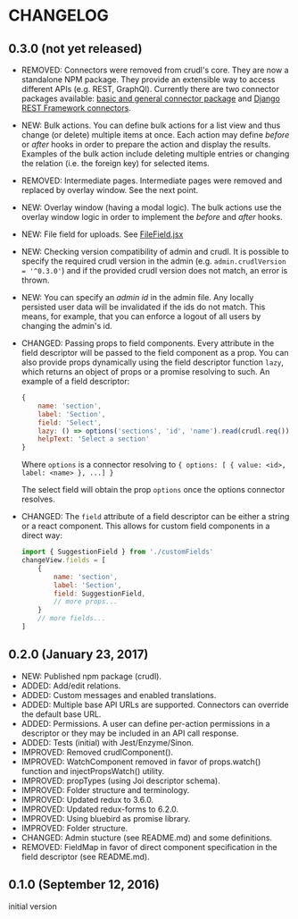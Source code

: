 # CHANGELOG

## 0.3.0 (not yet released)

* REMOVED: Connectors were removed from crudl's core. They are now a standalone NPM package. They provide an extensible way to access different APIs (e.g. REST, GraphQl). Currently there are two connector packages available: [basic and general connector package](https://github.com/crudlio/crudl-connectors-base) and [Django REST Framework connectors](https://github.com/crudlio/crudl-connectors-drf).

* NEW: Bulk actions. You can define bulk actions for a list view and thus change (or delete) multiple items at once. Each action may define _before_ or _after_ hooks in order to prepare the action and display the results. Examples of the bulk action include deleting multiple entries or changing the relation (i.e. the foreign key) for selected items.

* REMOVED: Intermediate pages. Intermediate pages were removed and replaced by overlay window. See the next point.

* NEW: Overlay window (having a modal logic). The bulk actions use the overlay window logic in order to implement the _before_ and _after_ hooks.

* NEW: File field for uploads. See [FileField.jsx](./src/fields/FileField.jsx)

* NEW: Checking version compatibility of admin and crudl. It is possible to specify the required crudl version in the admin (e.g. `admin.crudlVersion = '^0.3.0'`) and if the provided crudl version does not match, an error is thrown.

* NEW: You can specify an _admin id_ in the admin file. Any locally persisted user data will be invalidated if the ids do not match. This means, for example, that you can enforce a logout of all users by changing the admin's id.

* CHANGED: Passing props to field components. Every attribute in the field descriptor will be passed to the field component as a prop. You can also provide props dynamically using the field descriptor function `lazy`, which returns an object of props or a promise resolving to such. An example of a field descriptor:
    ```js
    {
        name: 'section',
        label: 'Section',
        field: 'Select',
        lazy: () => options('sections', 'id', 'name').read(crudl.req()),
        helpText: 'Select a section'
    }
    ```
    Where `options` is a connector resolving to `{ options: [ { value: <id>, label: <name> }, ...] }`

    The select field will obtain the prop `options` once the options connector resolves.

* CHANGED: The `field` attribute of a field descriptor can be  either a string or a react component. This allows for custom field components in a direct way:
    ```js
    import { SuggestionField } from './customFields'
    changeView.fields = [
        {
            name: 'section',
            label: 'Section',
            field: SuggestionField,
            // more props...
        }
        // more fields...
    ]
    ```

## 0.2.0 (January 23, 2017)
* NEW: Published npm package (crudl).
* ADDED: Add/edit relations.
* ADDED: Custom messages and enabled translations.
* ADDED: Multiple base API URLs are supported. Connectors can override the default base URL.
* ADDED: Permissions. A user can define per-action permissions in a descriptor or they may be included in an API call response.
* ADDED: Tests (initial) with Jest/Enzyme/Sinon.
* IMPROVED: Removed crudlComponent().
* IMPROVED: WatchComponent removed in favor of props.watch() function and injectPropsWatch() utility.
* IMPROVED: propTypes (using Joi descriptor schema).
* IMPROVED: Folder structure and terminology.
* IMPROVED: Updated redux to 3.6.0.
* IMPROVED: Updated redux-forms to 6.2.0.
* IMPROVED: Using bluebird as promise library.
* IMPROVED: Folder structure.
* CHANGED: Admin stucture (see README.md) and some definitions.
* REMOVED: FieldMap in favor of direct component specification in the field descriptor (see README.md).

## 0.1.0 (September 12, 2016)
initial version
